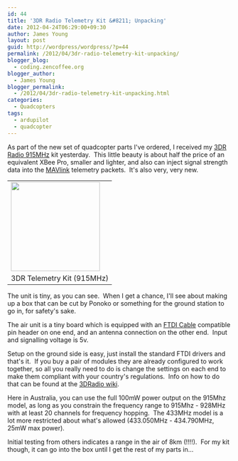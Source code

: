 ```yaml
---
id: 44
title: '3DR Radio Telemetry Kit &#8211; Unpacking'
date: 2012-04-24T06:29:00+09:30
author: James Young
layout: post
guid: http://wordpress/wordpress/?p=44
permalink: /2012/04/3dr-radio-telemetry-kit-unpacking/
blogger_blog:
  - coding.zencoffee.org
blogger_author:
  - James Young
blogger_permalink:
  - /2012/04/3dr-radio-telemetry-kit-unpacking.html
categories:
  - Quadcopters
tags:
  - ardupilot
  - quadcopter
---
```

As part of the new set of quadcopter parts I've ordered, I received my [3DR Radio 915MHz](https://store.diydrones.com/3DR_RadioTelemetry_Kit_915_Mhz_p/kt-telemetry-3dr915.htm) kit yesterday.  This little beauty is about half the price of an equivalent XBee Pro, smaller and lighter, and also can inject signal strength data into the [MAVlink](http://qgroundcontrol.org/mavlink/start) telemetry packets.  It's also very, very new.

<table align="center" cellpadding="0" cellspacing="0">
  <tr>
    <td>
      <a href="https://i0.wp.com/store.diydrones.com/v/vspfiles/photos/KT-Telemetry-3DR915-2.jpg?ssl=1" imageanchor="1"><img border="0" height="200" src="https://i0.wp.com/store.diydrones.com/v/vspfiles/photos/KT-Telemetry-3DR915-2.jpg?resize=200%2C200&#038;ssl=1" width="200"  data-recalc-dims="1" /></a>
    </td>
  </tr>
  
  <tr>
    <td>
      3DR Telemetry Kit (915MHz)
    </td>
  </tr>
</table>

<a name="more"></a>

The unit is tiny, as you can see.  When I get a chance, I'll see about making up a box that can be cut by Ponoko or something for the ground station to go in, for safety's sake.

The air unit is a tiny board which is equipped with an [FTDI Cable](http://www.ftdichip.com/Products/Cables/USBTTLSerial.htm) compatible pin header on one end, and an antenna connection on the other end.  Input and signalling voltage is 5v.

Setup on the ground side is easy, just install the standard FTDI drivers and that's it.  If you buy a pair of modules they are already configured to work together, so all you really need to do is change the settings on each end to make them compliant with your country's regulations.  Info on how to do that can be found at the [3DRadio wiki](http://code.google.com/p/ardupilot-mega/wiki/3DRadio).

Here in Australia, you can use the full 100mW power output on the 915Mhz model, as long as you constrain the frequency range to 915Mhz - 928MHz with at least 20 channels for frequency hopping.  The 433MHz model is a lot more restricted about what's allowed (433.050MHz - 434.790MHz, 25mW max power).

Initial testing from others indicates a range in the air of 8km (!!!!).  For my kit though, it can go into the box until I get the rest of my parts in...
